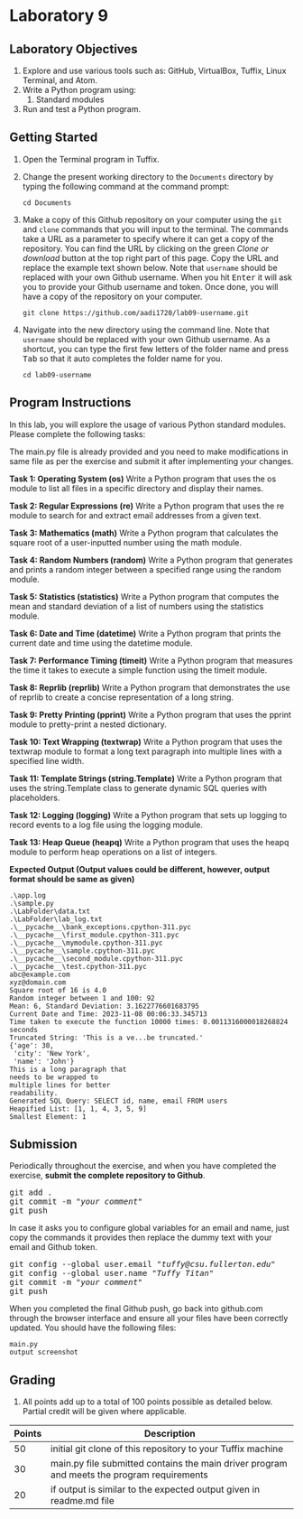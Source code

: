 # Laboratory 9

## Laboratory Objectives
1. Explore and use various tools such as: GitHub, VirtualBox, Tuffix, Linux Terminal, and Atom.
1. Write a Python program using:
     1. Standard modules
1. Run and test a Python program.

## Getting Started
1. Open the Terminal program in Tuffix.
1. Change the present working directory to the `Documents` directory by typing the following command at the command prompt:

    ```
    cd Documents
    ```

1. Make a copy of this Github repository on your computer using the `git` and `clone` commands that you will input to the terminal. The commands take a URL as a parameter to specify where it can get a copy of the repository. You can find the URL by clicking on the green *Clone or download* button at the top right part of this page. Copy the URL and replace the example text shown below. Note that `username` should be replaced with your own Github username. When you hit <kbd>Enter</kbd> it will ask you to provide your Github username and token. Once done, you will have a copy of the repository on your computer.
    ```
    git clone https://github.com/aadi1720/lab09-username.git
    ```
1. Navigate into the new directory using the command line. Note that `username` should be replaced with your own Github username.  As a shortcut, you can type the first few letters of the folder name and press <kbd>Tab</kbd> so that it auto completes the folder name for you.

     ```
     cd lab09-username
     ```
     
## Program Instructions

In this lab, you will explore the usage of various Python standard modules. Please complete the following tasks:

The main.py file is already provided and you need to make modifications in same file as per the exercise and submit it after implementing your changes.

**Task 1: Operating System (os)**
Write a Python program that uses the os module to list all files in a specific directory and display their names.


**Task 2: Regular Expressions (re)**
Write a Python program that uses the re module to search for and extract email addresses from a given text.


**Task 3: Mathematics (math)**
Write a Python program that calculates the square root of a user-inputted number using the math module.


**Task 4: Random Numbers (random)**
Write a Python program that generates and prints a random integer between a specified range using the random module.


**Task 5: Statistics (statistics)**
Write a Python program that computes the mean and standard deviation of a list of numbers using the statistics module.


**Task 6: Date and Time (datetime)**
Write a Python program that prints the current date and time using the datetime module.


**Task 7: Performance Timing (timeit)**
Write a Python program that measures the time it takes to execute a simple function using the timeit module.


**Task 8: Reprlib (reprlib)**
Write a Python program that demonstrates the use of reprlib to create a concise representation of a long string.


**Task 9: Pretty Printing (pprint)**
Write a Python program that uses the pprint module to pretty-print a nested dictionary.


**Task 10: Text Wrapping (textwrap)**
Write a Python program that uses the textwrap module to format a long text paragraph into multiple lines with a specified line width.


**Task 11: Template Strings (string.Template)**
Write a Python program that uses the string.Template class to generate dynamic SQL queries with placeholders.


**Task 12: Logging (logging)**
Write a Python program that sets up logging to record events to a log file using the logging module.


**Task 13: Heap Queue (heapq)**
Write a Python program that uses the heapq module to perform heap operations on a list of integers.


**Expected Output (Output values could be different, however, output format should be same as given)**

```
.\app.log
.\sample.py
.\LabFolder\data.txt   
.\LabFolder\lab_log.txt
.\__pycache__\bank_exceptions.cpython-311.pyc
.\__pycache__\first_module.cpython-311.pyc
.\__pycache__\mymodule.cpython-311.pyc
.\__pycache__\sample.cpython-311.pyc
.\__pycache__\second_module.cpython-311.pyc
.\__pycache__\test.cpython-311.pyc
abc@example.com
xyz@domain.com
Square root of 16 is 4.0
Random integer between 1 and 100: 92
Mean: 6, Standard Deviation: 3.1622776601683795
Current Date and Time: 2023-11-08 00:06:33.345713
Time taken to execute the function 10000 times: 0.0011316000018268824 seconds
Truncated String: 'This is a ve...be truncated.'
{'age': 30,
 'city': 'New York',
 'name': 'John'}
This is a long paragraph that
needs to be wrapped to
multiple lines for better
readability.
Generated SQL Query: SELECT id, name, email FROM users
Heapified List: [1, 1, 4, 3, 5, 9]
Smallest Element: 1
```

## Submission
Periodically throughout the exercise, and when you have completed the exercise, **submit the complete repository to Github**.

   <pre>git add .<br>git commit -m "<i>your comment</i>"<br>git push</pre>

In case it asks you  to configure global variables for an email and name, just copy the commands it provides then replace the dummy text with your email and Github token.

   <pre>git config --global user.email "<i>tuffy@csu.fullerton.edu</i>"<br>git config --global user.name "<i>Tuffy Titan</i>"<br>git commit -m "<i>your comment</i>"<br>git push</pre>

When you completed the final Github push, go back into github.com through the browser interface and ensure all your files have been correctly updated.  You should have the following files:
```
main.py
output screenshot
```
    
## Grading
1. All points add up to a total of 100 points possible as detailed below.  Partial credit will be given where applicable.

| Points | Description |
| --- | --- |
|50|initial git clone of this repository to your Tuffix machine|
|30|main.py file submitted contains the main driver program and meets the program requirements|
|20|if output is similar to the expected output given in readme.md file|

